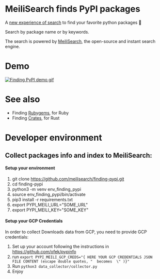 # MeiliSearch finds PyPI packages

A [new experience of search](https://meilisearch.github.io/finding-pypi) to find your favorite python packages 🎉

Search by package name or by keywords.

The search is powered by [MeiliSearch](https://github.com/meilisearch/MeiliSearch), the open-source and instant search engine.

# Demo

[![Finding PyPI demo gif](docs/img/demo-pypi-meili.gif)](https://meilisearch.github.io/finding-pypi)

# See also

- Finding [Rubygems](https://rubygems.meilisearch.com/), for Ruby  
- Finding [Crates](https://crates.meilisearch.com/), for Rust  

# Developer environment

## Collect packages info and index to MeiliSearch:

#### Setup your environment

1. git clone https://github.com/meilisearch/finding-pypi.git  
2. cd finding-pypi  
3. python3 -m venv env_finding_pypi  
4. source env_finding_pypi/bin/activate  
5. pip3 install -r requirements.txt  
6. export PYPI_MEILI_URL="SOME_URL"  
7. export PYPI_MEILI_KEY="SOME_KEY"  

#### Setup your GCP Credentials  

In order to collect Downloads data from GCP, you need to provide GCP credentials:  

1. Set up your account following the instructions in https://github.com/ofek/pypinfo  
2. run `export PYPI_MEILI_GCP_CREDS="{ HERE YOUR GCP CREDENTIALS JSON FILE CONTENT (escape double quotes, "  becomes  \" )}"`
3. Run `python3 data_collector/collector.py`  
4. Enjoy